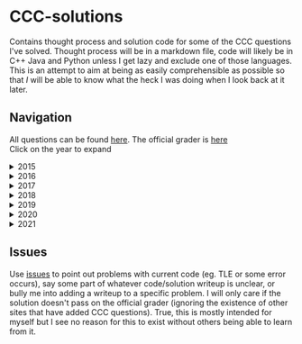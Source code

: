 # CCC-solutions
Contains thought process and solution code for some of the CCC questions I've solved. Thought process will be in a markdown file, code will likely be in C++ Java and Python unless I get lazy and exclude one of those languages. This is an attempt to aim at being as easily comprehensible as possible so that *I* will be able to know what the heck I was doing when I look back at it later.

## Navigation
All questions can be found [here](https://cemc.uwaterloo.ca/contests/past_contests.html#ccc). The official grader is [here](https://cccgrader.com/)  
Click on the year to expand

<details>
<summary>2015</summary>

|Problem|Name|
|-|-|
|S3|[Gates](./CCC_2015/)|
</details>

<details>
<summary>2016</summary>

|Problem|Name|
|-|-|
|S1|[Ragaman](./CCC_2016/S1/)|
|S2|[Tandem Bicycle](./CCC_2016/S2/)|
</details>

<details>
<summary>2017</summary>

|Problem|Name|
|-|-|
|S2|[High Tide, Low Tide](./CCC_2017/S2/)|
|S3|[Nailed It!](./CCC_2017/S3/)|
</details>
<details>
<summary>2018</summary>

|Problem|Name|
|-|-|
|J5|[Choose your own path](./CCC_2018/J5/)|
|S2|[Sunflowers](./CCC_2018/S2/)|
</details>
<details>
<summary>2019</summary>

|Problem|Name|
|-|-|
|J4|[Flipper](./CCC_2019/S1/)|
|S1|[Flipper](./CCC_2019/S1/)|
|S2|[Pretty Average Primes](./CCC_2019/S2/)
</details>
<details>
<summary>2020</summary>

|Problem|Name|
|-------|----|
|J5|[Escape Room](./CCC_2020/S2/)
|S1|[Surmising a Sprinter's Speed](./CCC_2020/S1/)|
|S2|[Escape Room](./CCC_2020/S2/)|
</details>

<details>
<summary>2021</summary>

|Problem|Name|
|-------|----|
|S1|[Crazy Fencing](./CCC_2021/S1/)|
|S2|[Modern Art](./CCC_2021/S2/)|
</details>

## Issues
Use [issues](https://github.com/vivian-dai/CCC-solutions/issues) to point out problems with current code (eg. TLE or some error occurs), say some part of whatever code/solution writeup is unclear, or bully me into adding a writeup to a specific problem. I will only care if the solution doesn't pass on the official grader (ignoring the existence of other sites that have added CCC questions). True, this is mostly intended for myself but I see no reason for this to exist without others being able to learn from it.